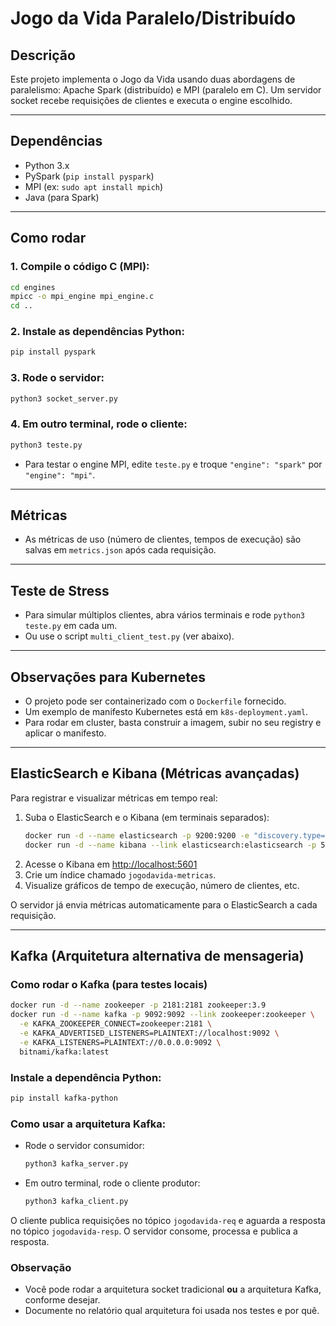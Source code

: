 # Jogo da Vida Paralelo/Distribuído

## Descrição

Este projeto implementa o Jogo da Vida usando duas abordagens de paralelismo: Apache Spark (distribuído) e MPI (paralelo em C). Um servidor socket recebe requisições de clientes e executa o engine escolhido.

---

## Dependências
- Python 3.x
- PySpark (`pip install pyspark`)
- MPI (ex: `sudo apt install mpich`)
- Java (para Spark)

---

## Como rodar

### 1. Compile o código C (MPI):
```bash
cd engines
mpicc -o mpi_engine mpi_engine.c
cd ..
```

### 2. Instale as dependências Python:
```bash
pip install pyspark
```

### 3. Rode o servidor:
```bash
python3 socket_server.py
```

### 4. Em outro terminal, rode o cliente:
```bash
python3 teste.py
```

- Para testar o engine MPI, edite `teste.py` e troque `"engine": "spark"` por `"engine": "mpi"`.

---

## Métricas
- As métricas de uso (número de clientes, tempos de execução) são salvas em `metrics.json` após cada requisição.

---

## Teste de Stress
- Para simular múltiplos clientes, abra vários terminais e rode `python3 teste.py` em cada um.
- Ou use o script `multi_client_test.py` (ver abaixo).

---

## Observações para Kubernetes
- O projeto pode ser containerizado com o `Dockerfile` fornecido.
- Um exemplo de manifesto Kubernetes está em `k8s-deployment.yaml`.
- Para rodar em cluster, basta construir a imagem, subir no seu registry e aplicar o manifesto.

---

## ElasticSearch e Kibana (Métricas avançadas)

Para registrar e visualizar métricas em tempo real:

1. Suba o ElasticSearch e o Kibana (em terminais separados):
   ```bash
   docker run -d --name elasticsearch -p 9200:9200 -e "discovery.type=single-node" elasticsearch:8.13.4
   docker run -d --name kibana --link elasticsearch:elasticsearch -p 5601:5601 kibana:8.13.4
   ```
2. Acesse o Kibana em [http://localhost:5601](http://localhost:5601)
3. Crie um índice chamado `jogodavida-metricas`.
4. Visualize gráficos de tempo de execução, número de clientes, etc.

O servidor já envia métricas automaticamente para o ElasticSearch a cada requisição.

---

## Kafka (Arquitetura alternativa de mensageria)

### Como rodar o Kafka (para testes locais)

```bash
docker run -d --name zookeeper -p 2181:2181 zookeeper:3.9
docker run -d --name kafka -p 9092:9092 --link zookeeper:zookeeper \
  -e KAFKA_ZOOKEEPER_CONNECT=zookeeper:2181 \
  -e KAFKA_ADVERTISED_LISTENERS=PLAINTEXT://localhost:9092 \
  -e KAFKA_LISTENERS=PLAINTEXT://0.0.0.0:9092 \
  bitnami/kafka:latest
```

### Instale a dependência Python:
```bash
pip install kafka-python
```

### Como usar a arquitetura Kafka:
- Rode o servidor consumidor:
  ```bash
  python3 kafka_server.py
  ```
- Em outro terminal, rode o cliente produtor:
  ```bash
  python3 kafka_client.py
  ```

O cliente publica requisições no tópico `jogodavida-req` e aguarda a resposta no tópico `jogodavida-resp`. O servidor consome, processa e publica a resposta.

### Observação
- Você pode rodar a arquitetura socket tradicional **ou** a arquitetura Kafka, conforme desejar.
- Documente no relatório qual arquitetura foi usada nos testes e por quê.
